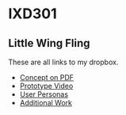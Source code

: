 # IXD301
## Little Wing Fling

These are all links to my dropbox.

+ [Concept on PDF](https://www.dropbox.com/s/gt36be3wlda37of/Game%20Concept.pdf?dl=0)
+ [Prototype Video](https://www.dropbox.com/s/09dvzir9zg0xjvf/Prototype.mov?dl=0)
+ [User Personas](https://www.dropbox.com/s/bs1wjlws699wjd0/UserPersona.pdf?dl=0)
+ [Additional Work](https://www.dropbox.com/sh/vi8w9fs5fflp03z/AADSY7bX7Y6jwoYVU_L6nCnYa?dl=0)



